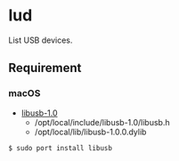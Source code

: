 # lud
List USB devices.

## Requirement

### macOS

- [libusb-1.0](https://github.com/libusb/libusb)
  - /opt/local/include/libusb-1.0/libusb.h
  - /opt/local/lib/libusb-1.0.0.dylib

```
$ sudo port install libusb
```
